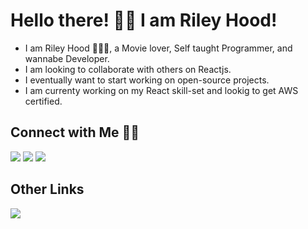 

# Hello there! 👋🏻 I am Riley Hood! 

* I am Riley Hood 🙋🏻‍♂️, a Movie lover, Self taught Programmer, and wannabe Developer.
* I am looking to collaborate with others on Reactjs.
* I eventually want to start working on open-source projects.
* I am currenty working on my React skill-set and lookig to get AWS certified.

## Connect with Me 🤝🏻

[![](https://img.shields.io/badge/LinkedIn-RileyHood-blue)](https://www.linkedin.com/in/riley-hood-423924228/)
[![](https://img.shields.io/badge/Gmail-riley.hood18%40gmail.com-red)](mailto:ashrafkm010@gmail.com)
[![](https://img.shields.io/badge/GitHub-Hoody91-important)](https://www.linkedin.com/in/riley-hood-423924228/)


## Other Links 
[![](https://img.shields.io/badge/Spotify-Riley-bright)](https://open.spotify.com/user/22jzx5dnbdf7e62evvp6o5roq?si=80be71af001f45bd)


